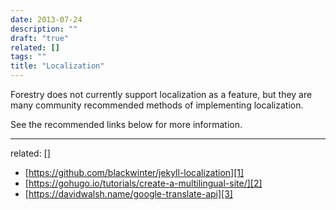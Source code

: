 ```yaml
---
date: 2013-07-24
description: ""
draft: "true"
related: []
tags: ""
title: "Localization"
---
```

Forestry does not currently support localization as a feature, but they are many community recommended methods of implementing localization.

See the recommended links below for more information.

---
related: []
- [https://github.com/blackwinter/jekyll-localization][1]
- [https://gohugo.io/tutorials/create-a-multilingual-site/][2]
- [https://davidwalsh.name/google-translate-api][3] 

[1]:	https://github.com/blackwinter/jekyll-localization
[2]:	https://gohugo.io/tutorials/create-a-multilingual-site/
[3]:	https://davidwalsh.name/google-translate-api
